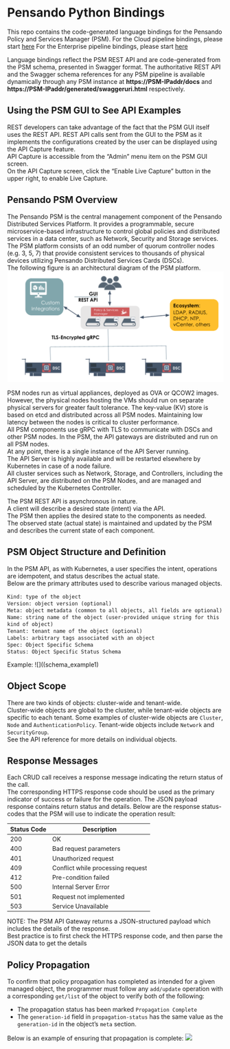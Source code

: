 # Pensando Python Bindings
This repo contains the code-generated language bindings for the Pensando Policy and Services Manager (PSM).
For the Cloud pipeline bindings, please start [here](src_cloud/pensando_cloud/README.md)
For the Enterprise pipeline bindings, please start [here](src_end/pensando_ent/README.md)

Language bindings reflect the PSM REST API and are code-generated from the PSM schema, presented in Swagger format.
The authoritative REST API and the Swagger schema references for any PSM pipeline is available dynamically through any PSM instance at **https://PSM-IPaddr/docs**
and **https://PSM-IPaddr/generated/swaggeruri.html** respectively.

## Using the PSM GUI to See API Examples
REST developers can take advantage of the fact that the PSM GUI itself uses the REST API. 
REST API calls sent from the GUI to the PSM as it implements the configurations created by the user can be displayed using the API Capture feature.  
API Capture is accessible from the “Admin” menu item on the PSM GUI screen.    
On the API Capture screen, click the “Enable Live Capture” button in the upper right, to enable Live Capture.  

## Pensando PSM Overview
The Pensando PSM is the central management component of the Pensando Distributed Services Platform. 
It provides a programmable, secure microservice-based infrastructure to control global policies and distributed services in a data center, such as Network, Security and  Storage services.
The PSM platform consists of an odd number of quorum controller nodes (e.g. 3, 5, 7) that provide consistent services to thousands of physical devices utilizing Pensando Distributed Services Cards (DSCs).  
The following figure is an architectural diagram of the PSM platform. 
![](PSM_Architecture.png)

PSM nodes run as virtual appliances, deployed as OVA or QCOW2 images.  
However, the physical nodes hosting the VMs should run on separate physical servers for greater fault tolerance. 
The key-value (KV) store is based on etcd and distributed across all PSM nodes.  Maintaining low latency between the nodes is critical to cluster performance.  
All PSM components use gRPC with TLS to communicate with DSCs and other PSM nodes.
In the PSM, the API gateways are distributed and run on all PSM nodes.  
At any point, there is a single instance of the API Server running.  
The API Server is highly available and will be restarted elsewhere by Kubernetes in case of a node failure.  
All cluster services such as Network, Storage, and Controllers, including the API Server, are distributed on the PSM Nodes, 
and are managed and scheduled by the Kubernetes Controller. 

The PSM REST API is asynchronous in nature.  
A client will describe a desired state (intent) via the API.  
The PSM then applies the desired state to the components as needed.   
The observed state (actual state) is maintained and updated by the PSM and describes the current state of each component.

## PSM Object Structure and Definition
In the PSM API, as with Kubernetes, a user specifies the intent, operations are idempotent, and status describes the actual state.   
Below are the primary attributes used to describe various managed objects.
```
Kind: type of the object
Version: object version (optional)
Meta: object metadata (common to all objects, all fields are optional)
Name: string name of the object (user-provided unique string for this kind of object)
Tenant: tenant name of the object (optional)
Labels: arbitrary tags associated with an object
Spec: Object Specific Schema
Status: Object Specific Status Schema
```

Example:
![]((schema_example1)


## Object Scope
There are two kinds of objects: cluster-wide and tenant-wide.  
Cluster-wide objects are global to the cluster, while tenant-wide objects are specific to each tenant. 
Some examples of cluster-wide objects are `Cluster`, `Node` and `AuthenticationPolicy`. 
Tenant-wide objects include `Network` and `SecurityGroup`.  
See the API reference for more details on individual objects.

## Response Messages
Each CRUD call receives a response message indicating the return status of the call.  
The corresponding HTTPS response code should be used as the primary indicator of success or failure for the operation. 
The JSON payload response contains return status and details. 
Below are the response status-codes that the PSM will use to indicate the operation result:

| Status Code | Description |
|-------------|-------------|
| 200 | OK |
| 400 | Bad request parameters |
| 401 | Unauthorized request |
| 409 | Conflict while processing request |
| 412 | Pre-condition failed |
| 500 | Internal Server Error |
| 501 | Request not implemented |
| 503 | Service Unavailable |



NOTE: The PSM API Gateway returns a JSON-structured payload which includes the details of the response.  
Best practice is to first check the HTTPS response code, and then parse the JSON data to get the details

## Policy Propagation
To confirm that policy propagation has completed as intended for a given managed object, 
the programmer must follow any `add/update` operation with a corresponding `get/list` of the object to verify both of the following:
* The propagation status has been marked `Propagation Complete`
* The `generation-id` field in `propagation-status` has the same value as the `generation-id` in the object’s `meta` section.

Below is an example of ensuring that propagation is complete:
![](propagation)





